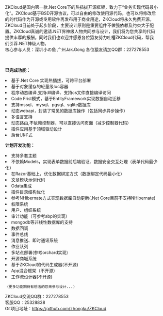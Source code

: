 ZKCloud是国内第一款.Net Core下的热插拔开源框架，致力于“业务实现代码最小化”。ZKCloud基于BSD开源协议，可以自由的修改使用源代码，也可以将修改后的的代码作为开源或专用软件再发布用于商业用途，ZKCloud将永久免费开源。ZKCloud目前处于起步阶段，主要设计原则是重要组件不做强依赖及约束大于配置。ZKCloud真诚的邀请.NET界神级人物共同参与设计，我们将为您共享的代码提供丰厚的报酬。同时我们也欢迎并感恩各位猿友努力吐槽ZKCloud代码，帮我们引荐.NET神级人物。<br/>
核心参与人员：深圳小の鱼   广州Jak.Gong
各位猿友请加QQ群：227278553<br/>
<br/><br/>

	
<strong>已完成功能：</strong><br/>
	<li>基于.Net Core 实现热插拔，可跨平台部署</li>
	<li>基于对象缓存的轻量级Ioc容器</li>
	<li>程序动态编译,支持dll编译、支持cs文件直接编译访问</li>
	<li>Code Frist模式，基于EntityFramework实现数据自动迁移</li>
	<li>支持mssql、mysql、pgsql、sqlite数据库</li>
	<li>动态webapi，封装了常见的数据库操作（包括同步异步操作）</li>
	<li>多语言支持</li>
	<li>动态路由,不依赖控制器，可以直接访问页面（减少控制器代码）</li>
	<li>插件应用基于领域驱动设计</li>
	<li>后台UI样式</li>

	

<strong>计划开发功能：</strong><br/>
	<li>支持多套主题</li>
	<li>不依赖Models，实现表单数据前后端验证、数据安全交互处理（表单代码最少化）</li>
	<li>在Razor基础上，优化数据绑定方式（数据绑定代码最小化）</li>
	<li>文章模块示例代码</li>
	<li>Odata集成</li>
	<li>插件目录结构优化</li>
	<li>参考NHibernate方式实现数据库自动更新(.Net Core目前不支持NHibernate)</li>
	<li>权限系统</li>
	<li>用户、组织系统</li>
	<li>审计功能（可参考abp的实现）</li>
	<li>mongodb等非线性数据库的支持</li>
	<li>数据回调</li>
	<li>事件总线</li>
	<li>消息推送、即时通讯系统</li>
	<li>作业队列</li>
	<li>多站点部署(参考orchard实现)</li>
	<li>开源商城系统</li>
	<li>基于ZKCloud的代码生成器(不开源)</li>
	<li>App混合框架（不开源）</li>
	<li>工作流设计器(不开源)</li>


	（更多功能期待有想法的您来参与设计...)


ZKCloud交流QQ群：227278553<br/>
客服QQ：25328838<br/>
Git项目地址：https://github.com/zhongku/ZKCloud <br/>
